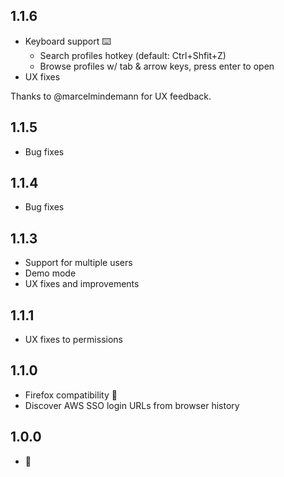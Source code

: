## 1.1.6
- Keyboard support ⌨️
  - Search profiles hotkey (default: Ctrl+Shfit+Z)
  - Browse profiles w/ tab & arrow keys, press enter to open
- UX fixes

Thanks to @marcelmindemann for UX feedback.

## 1.1.5
- Bug fixes

## 1.1.4
- Bug fixes

## 1.1.3
- Support for multiple users
- Demo mode
- UX fixes and improvements

## 1.1.1
- UX fixes to permissions

## 1.1.0
- Firefox compatibility 🦊
- Discover AWS SSO login URLs from browser history

## 1.0.0
- 🎂
